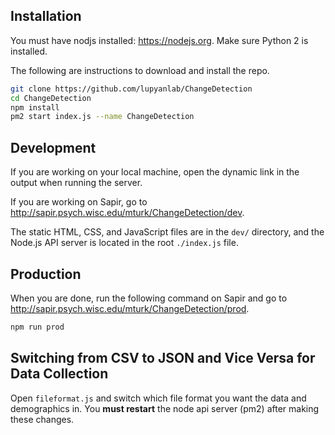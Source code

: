 ## Installation

You must have nodjs installed: https://nodejs.org. Make sure Python 2 is installed.

The following are instructions to download and install the repo.

```sh
git clone https://github.com/lupyanlab/ChangeDetection  
cd ChangeDetection 
npm install
pm2 start index.js --name ChangeDetection  
```

## Development

If you are working on your local machine, open the dynamic link in the output when running the server.

If you are working on Sapir, go to http://sapir.psych.wisc.edu/mturk/ChangeDetection/dev.

The static HTML, CSS, and JavaScript files are in the `dev/` directory, and the Node.js API server is located in the root `./index.js` file.

## Production

When you are done, run the following command on Sapir and go to http://sapir.psych.wisc.edu/mturk/ChangeDetection/prod.

```sh
npm run prod
```


## Switching from CSV to JSON and Vice Versa for Data Collection

Open `fileformat.js` and switch which file format you want the data and demographics in. You **must restart** the node api server (pm2) after making these changes.
